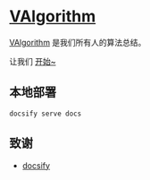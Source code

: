 # [VAlgorithm](https://codepoem.github.io/VAlgorithm/)

[VAlgorithm](https://codepoem.github.io/VAlgorithm/) 是我们所有人的算法总结。

让我们 [开始~](https://codepoem.github.io/VAlgorithm/#/summary)

## 本地部署

```shell
docsify serve docs
```

## 致谢

- [docsify](https://docsify.js.org)
